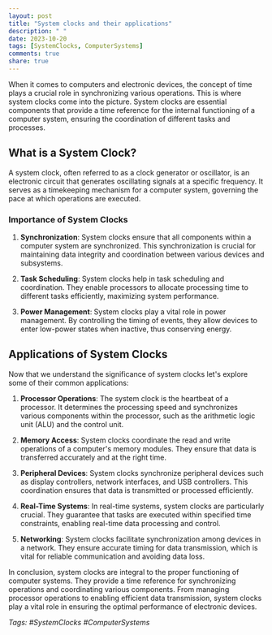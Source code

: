 ```yaml
---
layout: post
title: "System clocks and their applications"
description: " "
date: 2023-10-20
tags: [SystemClocks, ComputerSystems]
comments: true
share: true
---
```


When it comes to computers and electronic devices, the concept of time plays a crucial role in synchronizing various operations. This is where system clocks come into the picture. System clocks are essential components that provide a time reference for the internal functioning of a computer system, ensuring the coordination of different tasks and processes.

## What is a System Clock?

A system clock, often referred to as a clock generator or oscillator, is an electronic circuit that generates oscillating signals at a specific frequency. It serves as a timekeeping mechanism for a computer system, governing the pace at which operations are executed.

### Importance of System Clocks

1. **Synchronization**: System clocks ensure that all components within a computer system are synchronized. This synchronization is crucial for maintaining data integrity and coordination between various devices and subsystems.

2. **Task Scheduling**: System clocks help in task scheduling and coordination. They enable processors to allocate processing time to different tasks efficiently, maximizing system performance.

3. **Power Management**: System clocks play a vital role in power management. By controlling the timing of events, they allow devices to enter low-power states when inactive, thus conserving energy.

## Applications of System Clocks

Now that we understand the significance of system clocks let's explore some of their common applications:

1. **Processor Operations**: The system clock is the heartbeat of a processor. It determines the processing speed and synchronizes various components within the processor, such as the arithmetic logic unit (ALU) and the control unit.

2. **Memory Access**: System clocks coordinate the read and write operations of a computer's memory modules. They ensure that data is transferred accurately and at the right time.

3. **Peripheral Devices**: System clocks synchronize peripheral devices such as display controllers, network interfaces, and USB controllers. This coordination ensures that data is transmitted or processed efficiently.

4. **Real-Time Systems**: In real-time systems, system clocks are particularly crucial. They guarantee that tasks are executed within specified time constraints, enabling real-time data processing and control.

5. **Networking**: System clocks facilitate synchronization among devices in a network. They ensure accurate timing for data transmission, which is vital for reliable communication and avoiding data loss.

In conclusion, system clocks are integral to the proper functioning of computer systems. They provide a time reference for synchronizing operations and coordinating various components. From managing processor operations to enabling efficient data transmission, system clocks play a vital role in ensuring the optimal performance of electronic devices.

*Tags: #SystemClocks #ComputerSystems*
